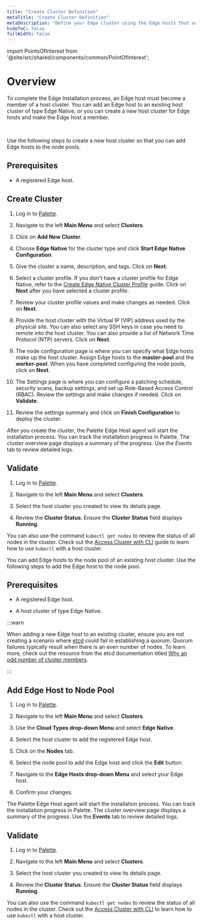 ```yaml
---
title: "Create Cluster Definition"
metaTitle: "Create Cluster Definition"
metaDescription: "Define your Edge cluster using the Edge hosts that are registered and available."
hideToC: false
fullWidth: false
---
```





import PointsOfInterest from '@site/src/shared/components/common/PointOfInterest';

# Overview

To complete the Edge Installation process, an Edge host must become a member of a host cluster. You can add an Edge host to an existing host cluster of type Edge Native, or you can create a new host cluster for Edge hosts and make the Edge host a member.


<br />

<Tabs>

<TabItem value="Create an Edge Native Host Cluster" label="create-cluster">


Use the following steps to create a new host cluster so that you can add Edge hosts to the node pools.

## Prerequisites

- A registered Edge host.

## Create Cluster

1. Log in to [Palette](https://console.spectrocloud.com).


2. Navigate to the left **Main Menu** and select **Clusters**.


3. Click on **Add New Cluster**.


4. Choose **Edge Native** for the cluster type and click **Start Edge Native Configuration**.


5. Give the cluster a name, description, and tags. Click on **Next**.


6. Select a cluster profile. If you don't have a cluster profile for Edge Native, refer to the [Create Edge Native Cluster Profile](/clusters/edge/site-deployment/model-profile#createedgenativeclusterprofile) guide. Click on **Next** after you have selected a cluster profile.

7. Review your cluster profile values and make changes as needed. Click on **Next**.


8. Provide the host cluster with the Virtual IP (VIP) address used by the physical site. You can also select any SSH keys in case you need to remote into the host cluster. You can also provide a list of Network Time Protocol (NTP) servers. Click on **Next**.


9. The node configuration page is where you can specify what Edge hosts make up the host cluster. Assign Edge hosts to the **master-pool** and the **worker-pool**. When you have completed configuring the node pools, click on **Next**.


10. The Settings page is where you can configure a patching schedule, security scans, backup settings, and set up Role-Based Access Control (RBAC). Review the settings and make changes if needed. Click on **Validate**.


11. Review the settings summary and click on **Finish Configuration** to deploy the cluster.

After you create the cluster, the Palette Edge Host agent will start the installation process. You can track the installation progress in Palette. The cluster overview page displays a summary of the progress. Use the *Events* tab to review detailed logs.

## Validate

1. Log in to [Palette](https://console.spectrocloud.com).


2. Navigate to the left **Main Menu** and select **Clusters**.


3. Select the host cluster you created to view its details page.


4. Review the **Cluster Status**. Ensure the **Cluster Status** field displays **Running**.

You can also use the command `kubectl get nodes` to review the status of all nodes in the cluster. Check out the [Access Cluster with CLI](/clusters/cluster-management/palette-webctl#overview) guide to learn how to use `kubectl` with a host cluster.

</TabItem>


<TabItem value="Add an Edge Host to a Host Cluster" label="add-to-cluster">

You can add Edge hosts to the node pool of an existing host cluster. Use the following steps to add the Edge host to the node pool.

## Prerequisites

- A registered Edge host.

- A host cluster of type Edge Native.

:::warn

When adding a new Edge host to an existing cluster, ensure you are not creating a scenario where [etcd](https://etcd.io/) could fail in establishing a quorum. Quorum failures typically result when there is an even number of nodes.
To learn more, check out the resource from the etcd documentation titled [Why an odd number of cluster members](https://etcd.io/docs/v3.3/faq/#why-an-odd-number-of-cluster-members).

:::

## Add Edge Host to Node Pool

1. Log in to [Palette](https://console.spectrocloud.com).


2. Navigate to the left **Main Menu** and select **Clusters**.


3. Use the **Cloud Types drop-down Menu** and select **Edge Native**.


4. Select the host cluster to add the registered Edge host.


5. Click on the **Nodes** tab.


6. Select the node pool to add the Edge host and click the **Edit** button.


7. Navigate to the **Edge Hosts drop-down Menu** and select your Edge host.


8. Confirm your changes.

The Palette Edge Host agent will start the installation process. You can track the installation progress in Palette. The cluster overview page displays a summary of the progress. Use the **Events** tab to review detailed logs.

## Validate

1. Log in to [Palette](https://console.spectrocloud.com).


2. Navigate to the left **Main Menu** and select **Clusters**.


3. Select the host cluster you created to view its details page.


4. Review the **Cluster Status**. Ensure the **Cluster Status** field displays **Running**.

You can also use the command `kubectl get nodes` to review the status of all nodes in the cluster. Check out the [Access Cluster with CLI](/clusters/cluster-management/palette-webctl#overview) to learn how to use `kubectl` with a host cluster.


</TabItem>

</Tabs>


<br />


